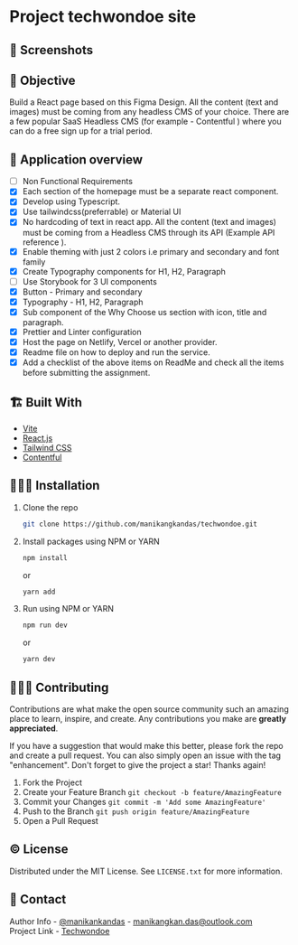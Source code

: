 # Project techwondoe site

## 📜 Screenshots

## 🤔 Objective
Build a React page based on this Figma Design. All the content (text and images) must be coming from any headless CMS of your choice. There are a few popular SaaS Headless CMS (for example - Contentful ) where you can do a free sign up for a trial period.

## 🐤 Application overview

- [ ] Non Functional Requirements
- [x] Each section of the homepage must be a separate react component.
- [x] Develop using Typescript.
- [x] Use tailwindcss(preferrable) or Material UI
- [x] No hardcoding of text in react app. All the content (text and images) must be coming from a Headless CMS through its API (Example API reference ).
- [x] Enable theming with just 2 colors i.e primary and secondary and font family
- [x] Create Typography components for H1, H2, Paragraph
- [ ] Use Storybook for 3 UI components 
- [x] Button - Primary and secondary
- [x] Typography - H1, H2, Paragraph
- [x] Sub component of the Why Choose us section with icon, title and paragraph.
- [x] Prettier and Linter configuration
- [x] Host the page on Netlify, Vercel or another provider.
- [x] Readme file on how to deploy and run the service.
- [x] Add a checklist of the above items on ReadMe and check all the items before submitting the assignment.

## 🏗️ Built With

- [Vite](https://vitejs.dev/)
- [React.js](https://reactjs.org/)
- [Tailwind CSS](https://tailwindcss.com/)
- [Contentful](https://app.contentful.com/)

## 🧑🏻‍🎤 Installation

1. Clone the repo
   ```sh
   git clone https://github.com/manikangkandas/techwondoe.git
   ```
2. Install packages using NPM or YARN

   ```sh
   npm install
   ```
   or

   ```sh
   yarn add
   ```

3. Run using NPM or YARN

   ```sh
   npm run dev
   ```
   or

   ```sh
   yarn dev
   ```

## 💁🏻‍♂️ Contributing

Contributions are what make the open source community such an amazing place to learn, inspire, and create. Any contributions you make are **greatly appreciated**.

If you have a suggestion that would make this better, please fork the repo and create a pull request. You can also simply open an issue with the tag "enhancement".
Don't forget to give the project a star! Thanks again!

1. Fork the Project
2. Create your Feature Branch `git checkout -b feature/AmazingFeature`
3. Commit your Changes `git commit -m 'Add some AmazingFeature'`
4. Push to the Branch `git push origin feature/AmazingFeature`
5. Open a Pull Request

<!-- LICENSE -->

## ©️ License

Distributed under the MIT License. See `LICENSE.txt` for more information.

<!-- CONTACT -->

## 🤝 Contact

Author Info - [@manikankandas](https://linkedin.com/in/techwondoe) - manikangkan.das@outlook.com
<br />
Project Link - [Techwondoe](https://github.com/manikangkandas/techwondoe)
